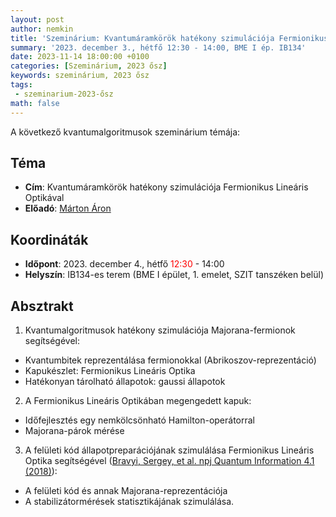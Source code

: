 ```yaml
---
layout: post
author: nemkin
title: 'Szeminárium: Kvantumáramkörök hatékony szimulációja Fermionikus Lineáris Optikával'
summary: '2023. december 3., hétfő 12:30 - 14:00, BME I ép. IB134'
date: 2023-11-14 18:00:00 +0100
categories: [Szeminárium, 2023 ősz]
keywords: szeminárium, 2023 ősz
tags: 
 - szeminarium-2023-ősz
math: false
---
```


A következő kvantumalgoritmusok szeminárium témája:

## Téma

- **Cím**: Kvantumáramkörök hatékony szimulációja Fermionikus Lineáris Optikával
- **Előadó**: [Márton Áron](https://tdk.bme.hu/Browse/Users/Marton-Aron)

## Koordináták

- **Időpont**: 2023. december 4., hétfő <span style="color: red">12:30</span> - 14:00
- **Helyszín**: IB134-es terem (BME I épület, 1. emelet, SZIT tanszéken belül)

## Absztrakt

1) Kvantumalgoritmusok hatékony szimulációja Majorana-fermionok segítségével:
- Kvantumbitek reprezentálása fermionokkal (Abrikoszov-reprezentáció)
- Kapukészlet: Fermionikus Lineáris Optika
- Hatékonyan tárolható állapotok: gaussi állapotok

2) A Fermionikus Lineáris Optikában megengedett kapuk:
- Időfejlesztés egy nemkölcsönható Hamilton-operátorral
- Majorana-párok mérése

3) A felületi kód állapotpreparációjának szimulálása Fermionikus Lineáris Optika segítségével ([Bravyi, Sergey, et al. npj Quantum Information 4.1 (2018)](https://arxiv.org/abs/1710.02270)):
- A felületi kód és annak Majorana-reprezentációja
- A stabilizátormérések statisztikájának szimulálása.

